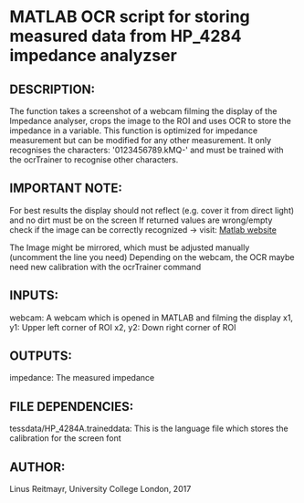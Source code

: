  # MATLAB OCR script for storing measured data from HP_4284 impedance analyzser

 ## DESCRIPTION:
 The function takes a screenshot of a webcam filming the display of
       the Impedance analyser, crops the image to the ROI and uses OCR to
       store the impedance in a variable.
       This function is optimized for impedance measurement but can be
       modified for any other measurement. It only recognises the
       characters: '0123456789.kMQ-' and must be trained with the 
       ocrTrainer to recognise other characters.

 ## IMPORTANT NOTE:
For best results the display should not reflect (e.g. cover it from
       direct light) and no dirt must be on the screen
       If returned values are wrong/empty check if the image can be 
       correctly recognized -> visit:  [Matlab website](https://uk.mathworks.com/help/vision/examples/recognize-text-using-optical-character-recognition-ocr.html)
	  
The Image might be mirrored, which must be adjusted manually
       (uncomment the line you need)
       Depending on the webcam, the OCR maybe need new calibration with
       the ocrTrainer command

 ## INPUTS:
webcam: A webcam which is opened in MATLAB and filming the display
x1, y1: Upper left corner of ROI
x2, y2: Down right corner of ROI
        
 ## OUTPUTS:
impedance: The measured impedance

 ## FILE DEPENDENCIES:
tessdata/HP_4284A.traineddata: This is the language file which stores the calibration for the screen font

 ## AUTHOR:
Linus Reitmayr, University College London, 2017  
